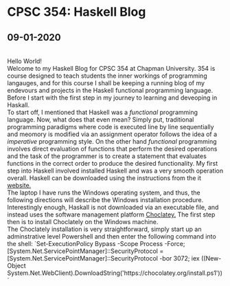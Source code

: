 # CPSC 354: Haskell Blog 

## 09-01-2020
<br>
  Hello World! <br>
  Welcome to my Haskell Blog for CPSC 354 at Chapman University. 354 is course designed to teach students the inner workings of programming langauges, and for this course I shall be keeping a running blog of my endevours and projects in the Haskell functional programming language. <br>
  Before I start with the first step in my journey to learning and deveoping in Haskall. 
  <br>
  To start off, I mentioned that Haskell was a <i>functional</i> programming language. Now, what does that even mean? Simply put, traditional programming paradigms where code is executed line by line sequentially and meomory is modified via an assignment operator follows the idea of a <i>imperative</i> programming style. On the other hand <i>functional</i> programming involves direct evaluation of functions that perform the desired operations and the task of the programmer is to create a statement that evaluates functions in the correct order to produce the desired functionality. <bn>
  My first step into Haskell involved installed Haskell and was a very smooth operation overall. Haskell can be downloaded using the instructions from the it <a href="https://www.haskell.org/platform/">website.</a><br>
  The laptop I have runs the Windows operating system, and thus, the following directions will describe the Windows installation procedure. Interestingly enough, Haskall is not downloaded via an executable file, and instead uses the software management platform <a href="https://chocolatey.org/install">Choclatey.</a> The first step then is to install Choclately on the Windows machine. <br>
  The Choclately installation is very straightforward, simply start up an adminstrative level Powershell and then enter the following command into the shell: `Set-ExecutionPolicy Bypass -Scope Process -Force; [System.Net.ServicePointManager]::SecurityProtocol = [System.Net.ServicePointManager]::SecurityProtocol -bor 3072; iex ((New-Object System.Net.WebClient).DownloadString('https://chocolatey.org/install.ps1'))`
